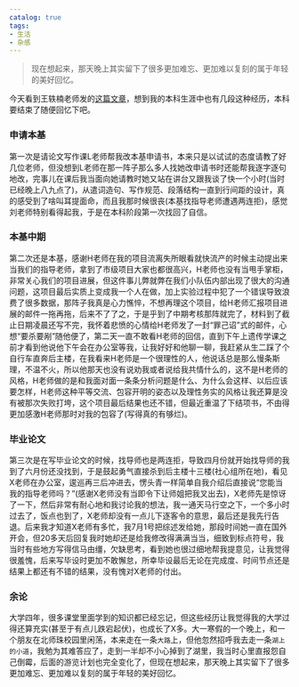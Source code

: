 ```yaml
---
catalog: true
tags:
- 生活
- 杂感
---
```


> 现在想起来，那天晚上其实留下了很多更加难忘、更加难以复刻的属于年轻的美好回忆。

今天看到王轶楠老师发的[这篇文章](https://mp.weixin.qq.com/s/_nGdTKU8Yrd5RFCpAfTPOA)，想到​我的本科生涯中也有几段这种经历，本科要结束了随便回忆下吧。

### 申请本基

第一次是请论文写作课L老师帮我改本基申请书，本来只是以试试的态度请教了好几位老师，但没想到L老师在那一阵子那么多人找她改申请书时还能帮我逐字逐句地改，完事儿在课后我当面向她请教时她又站在讲台又跟我谈了快一个小时(当时已经晚上八九点了)，从遣词造句、写作规范、段落结构一直到行间距的设计，真的感受到了啥叫耳提面命，而且我那时候很丧(本基找指导老师遭遇两连拒)，感觉刘老师特别看得起我，于是在本科阶段第一次找回了自信。

### 本基中期

第二次还是本基，感谢H老师在我的项目流离失所眼看就快流产的时候主动提出来当我们的指导老师，拿到了市级项目大家也都很高兴，H老师也没有当甩手掌柜，非常关心我们的项目进展，但这件事儿弊就弊在我们小队伍内部出现了很大的沟通问题，这项目最后实质上变成我一个人在做，加上实验过程中犯了一个错误导致浪费了很多数据，那阵子我真是心力憔悴，不想再理这个项目，给H老师汇报项目进展的邮件一拖再拖，后来不了了之，于是乎到了中期考核那阵就完了，材料到了截止日期凌晨还写不完，我怀着悲愤的心情给H老师发了一封“罪己诏”式的邮件，心想“要杀要剐”随他便了，第二天一直不敢看H老师的回信，直到下午上遗传学课之前才看到他说他下午会在办公室等我，让我好好和他聊一聊，我赶紧从生二踩了个自行车直奔后主楼，在我看来H老师是一个很理性的人，他说话总是那么慢条斯理，不温不火，所以他那天也没有说劝我或者说给我共情什么的，这不是H老师的风格，H老师做的是和我面对面一条条分析问题是什么、为什么会这样、以后应该要怎样，H老师这种平等交流、包容开明的姿态以及理性务实的风格让我还算是没有被那次失败打垮，这个项目最后结果也还不错，但最近重温了下结项书，不由得更加感激H老师那时对我的包容了(写得真的有够烂)。

### 毕业论文

第三次是在写毕业论文的时候，找导师也是两连拒，导致四月份就开始找导师的我到了六月份还没找到，于是鼓起勇气直接杀到后主楼十三楼(社心组所在地)，看见X老师在办公室，逡巡再三后冲进去，愣头青一样简单自我介绍后直接说“您能当我的指导老师吗？”(感谢X老师没有当即令下让师姐把我叉出去)，X老师先是惊讶了一下，然后非常有耐心地和我讨论我的想法，我一通天马行空之下，一个多小时过去了，饭点也到了，X老师却没有一点儿下逐客令的意思，最后还是我先行告退。后来我才知道X老师有多忙，我7月1号把综述发给她，那段时间她一直在国外开会，但20多天后回复我时她却还是给我修改得满满当当，细致到标点符号，我当时有些地方写得信马由缰，欠缺思考，看到她也很过细地帮我提意见，让我觉得很羞愧，后来写毕设时更加不敢懈怠，所幸毕设最后无论在完成度、时间节点还是结果上都还有不错的结果，没有愧对X老师的付出。

### 余论

大学四年，很多课堂里面学到的知识都已经忘记，但这些经历让我觉得我的大学过得还算充实(甚至于有点儿跌宕起伏)，也成长了X多。大一寒假的一个晚上，和一个朋友在北师珠校园里闲荡，本来走在一条`大路`上，但他忽然招呼我去走一条`湖上的小道`，我勉为其难答应了，走到一半却不小心掉到了湖里，我当时心里直报怨自己倒霉，后面的游览计划也完全变化了，但现在想起来，那天晚上其实留下了很多更加难忘、更加难以复刻的属于年轻的美好回忆。
